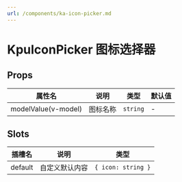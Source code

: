 ```yaml
---
url: /components/ka-icon-picker.md
---
```

# KpuIconPicker 图标选择器

## Props

| 属性名                | 说明       | 类型   | 默认值    |
| -------------------- | ---------- | ------ | -------- |
| modelValue(v-model) | 图标名称   | `string` | -       |

## Slots

| 插槽名  | 说明           | 类型               |
| ------- | -------------- | ------------------ |
| default | 自定义默认内容 | `{ icon: string }` |
